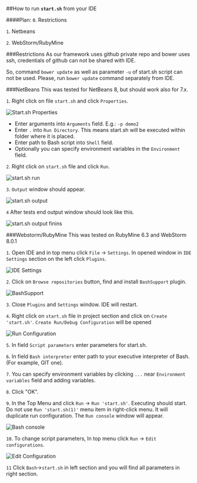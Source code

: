 ##How to run **`start.sh`** from your IDE

####Plan:
`0`. Restrictions

`1`. Netbeans

`2`. WebStorm/RubyMine

###Restrictions
As our framework uses github private repo and bower uses ssh, credentials of github can not be shared with IDE. 

So, command `bower update` as well as parameter `-u` of start.sh script can not be used.
Please, run `bower update` command separately from IDE.

###NetBeans
This was tested for NetBeans 8, but should work also for 7.x.

`1`. Right click on file `start.sh` and click `Properties`.

![Start.sh Properties][1]

* Enter arguments into `Arguments` field. E.g.: `-p demo2`
* Enter `.` into `Run Directory`. This means start.sh will be executed within folder where it is placed.
* Enter path to Bash script into `Shell` field.
* Optionally you can specify environment variables in the `Environment` field.

`2`. Right click on `start.sh` file and click `Run`.

![start.sh run][2]

`3`. `Output` window should appear.

![start.sh output ][3]

`4` After tests end output window should look like this.

![start.sh output finins][4]

###Webstorm/RubyMine
This was tested on RubyMine 6.3 and WebStorm 8.0.1

`1`. Open IDE and in top menu click `File` -> `Settings`. In opened window in `IDE Settings` section on the left click `Plugins`.

![IDE Settings][5]

`2`. Click on `Browse repositories` button, find and install `BashSupport` plugin.

![BashSupport][6]

`3`. Close `Plugins` and `Settings` window. IDE will restart.

`4`. Right click on `start.sh` file in project section and click on `Create 'start.sh'`. `Create Run/Debug Configuration` will be opened

![Run Configuration][7]

`5`. In field `Script parameters` enter parameters for start.sh.

`6`. In field `Bash interpreter` enter path to your executive interpreter of Bash. (For example, GIT one).

`7`. You can specify environment variables by clicking `...` near `Environment variables` field and adding variables.

`8`. Click "OK". 

`9`. In the Top Menu and click `Run` -> `Run 'start.sh'`. Executing should start. Do not use `Run 'start.sh(1)'` menu item in right-click menu. It will duplicate run configuration. The `Run console` window will appear.

![Bash console][9]

`10`. To change script parameters, In top menu click `Run` -> `Edit configurations`.

![Edit Configuration][8]

`11` Click `Bash`->`start.sh` in left section and you will find all parameters in right section.


  [1]: images/start_sh_properties_to_run.png
  [2]: images/start_sh_run.png
  [3]: images/start_sh_output.png
  [4]: images/start_sh_output_finish.png
  [5]: images/idea_plugins.png "Plugins window"
  [6]: images/idea_plugin_bash.png "Plugin BashSupport"
  [7]: images/idea_run_config.png
  [8]: images/idea_edit_run_config.png
  [9]: images/idea_console.png